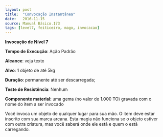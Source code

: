 ```yaml
---
layout: post
title:  "Convocação Instantânea"
date:   2016-11-15
source: Manual Básico.173
tags: [level7, feiticeiro, mago, invocacao]
---
```


**Invocação de Nível 7**

**Tempo de Execução**: Ação Padrão

**Alcance**: veja texto

**Alvo**: 1 objeto de até 5kg

**Duração**: permanente até ser descarregada;

**Teste de Resistência**: Nenhum

**Componente material**: uma gema (no valor de 1.000 TO) gravada com o nome do item a ser invocado

Você invoca um objeto de qualquer lugar para sua mão. O item deve estar inscrito com sua marca arcana.
Esta magia não funciona se o objeto estiver com outra criatura, mas você saberá onde ele está e quem o está carregando.